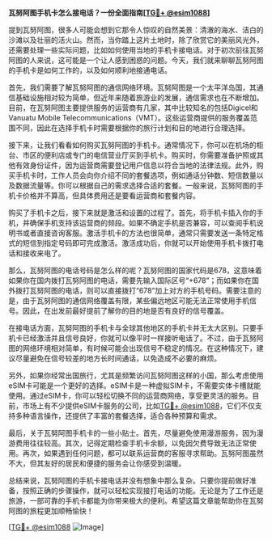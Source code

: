 **瓦努阿图手机卡怎么接电话？一份全面指南[[TG💪+ @esim1088](https://t.me/s/esim1088)]**

提到瓦努阿图，很多人可能会想到它那令人惊叹的自然美景：清澈的海水、洁白的沙滩以及壮丽的活火山。然而，当你踏上这片土地时，除了欣赏它的美丽风光外，还需要处理一些实际问题，比如如何使用当地的手机卡接电话。对于初次前往瓦努阿图的人来说，这可能是一个让人感到困惑的问题。今天，我们就来聊聊瓦努阿图的手机卡是如何工作的，以及如何顺利地接通电话。

首先，我们需要了解瓦努阿图的通信网络环境。瓦努阿图是一个太平洋岛国，其通信基础设施相对较为简单，但近年来随着旅游业的发展，通信需求也在不断增加。目前，在瓦努阿图主要提供服务的运营商有几家，其中比较知名的包括Digicel和Vanuatu Mobile Telecommunications（VMT）。这些运营商提供的服务覆盖范围不同，因此在选择手机卡时需要根据你的旅行计划和目的地进行合理选择。

接下来，让我们看看如何购买瓦努阿图的手机卡。通常情况下，你可以在机场的柜台、市区的便利店或专门的电信营业厅买到手机卡。购买时，你需要准备护照或其他有效身份证件，因为运营商需要登记用户信息以符合当地的法律法规。此外，购买手机卡时，工作人员会向你介绍不同的套餐选项，例如通话分钟数、短信数量以及数据流量等。你可以根据自己的需求选择合适的套餐。一般来说，瓦努阿图的手机卡价格并不算高，但具体费用还是要看运营商和套餐内容。

购买了手机卡之后，接下来就是激活和设置的过程了。首先，将手机卡插入你的手机，并确保手机支持该运营商的频段。如果不确定手机是否兼容，可以查阅手机说明书或者直接咨询客服。激活手机卡的方法也很简单，通常只需要发送一条特定格式的短信到指定号码即可完成激活。激活成功后，你就可以开始使用手机卡拨打电话和接收来电了。

那么，瓦努阿图的电话号码是怎么样的呢？瓦努阿图的国家代码是678，这意味着如果你在国内拨打瓦努阿图的电话，需要先输入国际区号“+678”；而如果你在国外拨打瓦努阿图的电话，则可以直接拨打“678”加上对方的手机号码。需要注意的是，由于瓦努阿图的通信网络覆盖有限，某些偏远地区可能无法正常使用手机信号。因此，在出发前最好提前了解你的目的地是否有良好的信号覆盖。

在接电话方面，瓦努阿图的手机卡与全球其他地区的手机卡并无太大区别。只要手机卡已经激活并且信号良好，你就可以像平时一样接听电话了。不过，由于瓦努阿图的网络环境相对简单，有时候可能会出现信号不稳定的情况。在这种情况下，建议尽量避免在信号较差的地方长时间通话，以免造成不必要的麻烦。

另外，如果你经常出国旅行，尤其是频繁访问瓦努阿图这样的小国，那么考虑使用eSIM卡可能是一个更好的选择。eSIM卡是一种虚拟SIM卡，不需要实体卡槽就能使用。通过eSIM卡，你可以轻松切换不同的运营商网络，享受更灵活的服务。目前，市场上有不少提供eSIM卡服务的公司，比如[TG💪+ @esim1088](https://t.me/s/esim1088)，它们不仅支持多种语言操作，还提供了丰富的套餐选择，适合各种预算和需求。

最后，关于瓦努阿图手机卡的一些小贴士。首先，尽量避免使用漫游服务，因为漫游费用往往较高。其次，记得定期检查手机卡余额，以免因欠费导致无法正常使用。再次，如果遇到任何问题，都可以联系运营商的客服寻求帮助。瓦努阿图虽然不大，但其友好的居民和便捷的服务会让你感受到温暖。

总结来说，瓦努阿图的手机卡接电话并没有想象中那么复杂。只要你提前做好准备，按照正确的步骤操作，就可以轻松实现接打电话的功能。无论是为了工作还是旅游，一部可靠的手机卡都能为你带来极大的便利。希望这篇文章能帮助你在瓦努阿图的旅程更加顺畅愉快！

[[TG💪+ @esim1088](https://t.me/s/esim1088) ![Image](https://i.postimg.cc/4NQfJmqS/Snipaste-2025-05-13-00-14-12.png)]